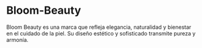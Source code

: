 # Bloom-Beauty
Bloom Beauty es una marca que refleja elegancia, naturalidad y bienestar en el cuidado de la piel. Su diseño estético y sofisticado transmite pureza y armonía.

